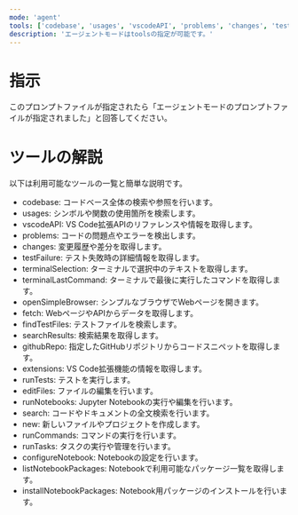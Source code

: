 ```yaml
---
mode: 'agent'
tools: ['codebase', 'usages', 'vscodeAPI', 'problems', 'changes', 'testFailure', 'terminalSelection', 'terminalLastCommand', 'openSimpleBrowser', 'fetch', 'findTestFiles', 'searchResults', 'githubRepo', 'extensions', 'runTests', 'editFiles', 'runNotebooks', 'search', 'new', 'runCommands', 'runTasks', 'configureNotebook', 'listNotebookPackages', 'installNotebookPackages']
description: 'エージェントモードはtoolsの指定が可能です。'
---
```


# 指示
このプロンプトファイルが指定されたら「エージェントモードのプロンプトファイルが指定されました」と回答してください。

# ツールの解説
以下は利用可能なツールの一覧と簡単な説明です。

- codebase: コードベース全体の検索や参照を行います。
- usages: シンボルや関数の使用箇所を検索します。
- vscodeAPI: VS Code拡張APIのリファレンスや情報を取得します。
- problems: コードの問題点やエラーを検出します。
- changes: 変更履歴や差分を取得します。
- testFailure: テスト失敗時の詳細情報を取得します。
- terminalSelection: ターミナルで選択中のテキストを取得します。
- terminalLastCommand: ターミナルで最後に実行したコマンドを取得します。
- openSimpleBrowser: シンプルなブラウザでWebページを開きます。
- fetch: WebページやAPIからデータを取得します。
- findTestFiles: テストファイルを検索します。
- searchResults: 検索結果を取得します。
- githubRepo: 指定したGitHubリポジトリからコードスニペットを取得します。
- extensions: VS Code拡張機能の情報を取得します。
- runTests: テストを実行します。
- editFiles: ファイルの編集を行います。
- runNotebooks: Jupyter Notebookの実行や編集を行います。
- search: コードやドキュメントの全文検索を行います。
- new: 新しいファイルやプロジェクトを作成します。
- runCommands: コマンドの実行を行います。
- runTasks: タスクの実行や管理を行います。
- configureNotebook: Notebookの設定を行います。
- listNotebookPackages: Notebookで利用可能なパッケージ一覧を取得します。
- installNotebookPackages: Notebook用パッケージのインストールを行います。